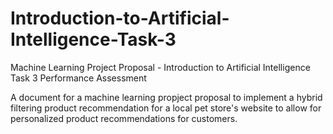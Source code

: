# Introduction-to-Artificial-Intelligence-Task-3
Machine Learning Project Proposal - Introduction to Artificial Intelligence Task 3 Performance Assessment

A document for a machine learning propject proposal to implement a hybrid filtering product recommendation for a local pet store's website to allow for personalized product recommendations for customers.
